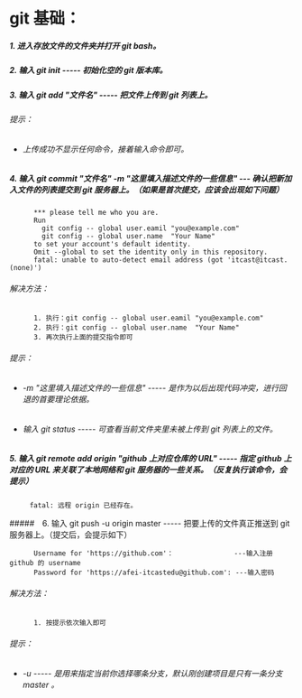 # git 基础：
##### 1. 进入存放文件的文件夹并打开 git bash。
##### 2. 输入 git init ----- 初始化空的 git 版本库。
##### 3. 输入 git add "文件名" ----- 把文件上传到 git 列表上。
###### 提示：
* ###### 上传成功不显示任何命令，接着输入命令即可。
##### 4. 输入 git commit "文件名" -m "这里填入描述文件的一些信息" --- 确认把新加入文件的列表提交到 git 服务器上。（如果是首次提交，应该会出现如下问题）
```
      *** please tell me who you are.
      Run
        git config -- global user.eamil "you@example.com"
        git config -- global user.name  "Your Name"
      to set your account's default identity.
      Omit --global to set the identity only in this repository.
      fatal: unable to auto-detect email address (got 'itcast@itcast.(none)')
```
###### 解决方法：
```
      1. 执行：git config -- global user.eamil "you@example.com"
      2. 执行：git config -- global user.name  "Your Name"
      3. 再次执行上面的提交指令即可
```
###### 提示：
* ###### -m "这里填入描述文件的一些信息" ----- 是作为以后出现代码冲突，进行回退的首要理论依据。
* ###### 输入 git status ----- 可查看当前文件夹里未被上传到 git 列表上的文件。
##### 5. 输入 git remote add origin "github 上对应仓库的 URL" ----- 指定 github 上对应的 URL 来关联了本地网络和 git 服务器的一些关系。（反复执行该命令，会提示）
```
　　　fatal: 远程 origin 已经存在。
```
#####　6. 输入 git push -u origin master ----- 把要上传的文件真正推送到 git 服务器上。（提交后，会提示如下）
```
      Username for 'https://github.com'：               ---输入注册 github 的 username
      Password for 'https://afei-itcastedu@github.com': ---输入密码
```
###### 解决方法：
```
      1. 按提示依次输入即可
```       
###### 提示：
* ###### -u ----- 是用来指定当前你选择哪条分支，默认刚创建项目是只有一条分支 master 。